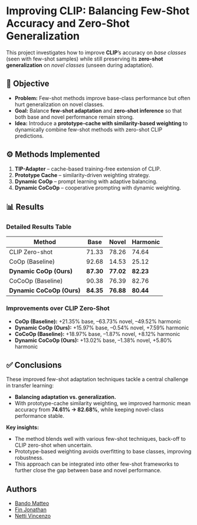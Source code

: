 # Improving CLIP: Balancing Few-Shot Accuracy and Zero-Shot Generalization

This project investigates how to improve **CLIP**’s accuracy on *base classes* (seen with few-shot samples) while still preserving its **zero-shot generalization** on *novel classes* (unseen during adaptation).  

## 🎯 Objective
- **Problem:** Few-shot methods improve base-class performance but often hurt generalization on novel classes.  
- **Goal:** Balance **few-shot adaptation** and **zero-shot inference** so that both base and novel performance remain strong.  
- **Idea:** Introduce a **prototype-cache with similarity-based weighting** to dynamically combine few-shot methods with zero-shot CLIP predictions.

## ⚙️ Methods Implemented
1. **TIP-Adapter** – cache-based training-free extension of CLIP.  
2. **Prototype Cache** – similarity-driven weighting strategy.  
3. **Dynamic CoOp** – prompt learning with adaptive balancing.  
4. **Dynamic CoCoOp** – cooperative prompting with dynamic weighting.  

## 📊 Results

### Detailed Results Table
| Method            | Base   | Novel  | Harmonic |
|-------------------|--------|--------|----------|
| CLIP Zero-shot    | 71.33  | 78.26  | 74.64    |
| CoOp (Baseline)   | 92.68  | 14.53  | 25.12    |
| **Dynamic CoOp (Ours)** | **87.30**  | **77.02**  | **82.23**    |
| CoCoOp (Baseline) | 90.38  | 76.39  | 82.76    |
| **Dynamic CoCoOp (Ours)** | **84.35**  | **76.88**  | **80.44**    |

### Improvements over CLIP Zero-Shot
- **CoOp (Baseline):** +21.35% base, –63.73% novel, –49.52% harmonic  
- **Dynamic CoOp (Ours):** +15.97% base, –0.54% novel, +7.59% harmonic  
- **CoCoOp (Baseline):** +18.97% base, –1.87% novel, +8.12% harmonic  
- **Dynamic CoCoOp (Ours):** +13.02% base, –1.38% novel, +5.80% harmonic  

## ✅ Conclusions
These improved few-shot adaptation techniques tackle a central challenge in transfer learning:  
- **Balancing adaptation vs. generalization.**  
- With prototype-cache similarity weighting, we improved harmonic mean accuracy from **74.61% → 82.68%**, while keeping novel-class performance stable.  

**Key insights:**
- The method blends well with various few-shot techniques, back-off to CLIP zero-shot when uncertain.  
- Prototype-based weighting avoids overfitting to base classes, improving robustness.  
- This approach can be integrated into other few-shot frameworks to further close the gap between base and novel performance.  

## Authors
- [Bando Matteo](https://github.com/bandomatteo)
- [Fin Jonathan](https://github.com/Nathanoj02) 
- [Netti Vincenzo](https://github.com/vincenzonetti)
